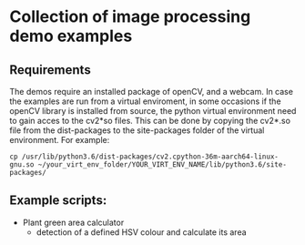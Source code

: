 # Collection of image processing demo examples

## Requirements 
The demos require an installed package of openCV, and a webcam.
In case the examples are run from a virtual enviroment, in some occasions if the openCV library is installed from source, the python virtual environment need to gain acces to the cv2\*so files. This can be done by copying the cv2*.so file from the dist-packages to the site-packages folder of the virtual environment. For example:

`cp /usr/lib/python3.6/dist-packages/cv2.cpython-36m-aarch64-linux-gnu.so ~/your_virt_env_folder/YOUR_VIRT_ENV_NAME/lib/python3.6/site-packages/`


## Example scripts:
- Plant green area calculator 
  - detection of a defined HSV colour and calculate its area


